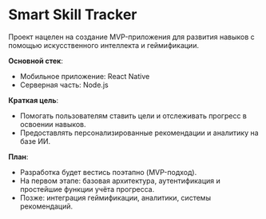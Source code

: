 # Smart Skill Tracker

Проект нацелен на создание MVP-приложения для развития навыков с помощью искусственного интеллекта и геймификации.

**Основной стек**:
- Мобильное приложение: React Native
- Серверная часть: Node.js

**Краткая цель**:
- Помогать пользователям ставить цели и отслеживать прогресс в освоении навыков.
- Предоставлять персонализированные рекомендации и аналитику на базе ИИ.

**План**:
- Разработка будет вестись поэтапно (MVP-подход).
- На первом этапе: базовая архитектура, аутентификация и простейшие функции учёта прогресса.
- Позже: интеграция геймификации, аналитики, системы рекомендаций.
